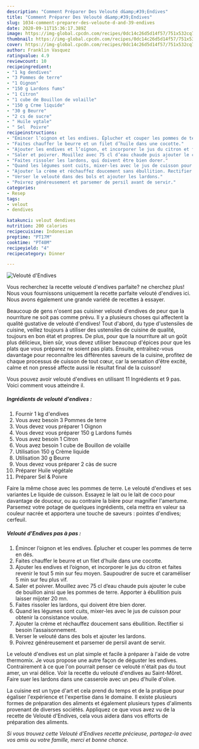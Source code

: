 ```yaml
---
description: "Comment Préparer Des Velouté d&amp;#39;Endives"
title: "Comment Préparer Des Velouté d&amp;#39;Endives"
slug: 1034-comment-preparer-des-veloute-d-and-39-endives
date: 2020-09-11T15:36:17.389Z
image: https://img-global.cpcdn.com/recipes/0dc14c26d5d14f57/751x532cq70/veloute-dendives-photo-principale-de-la-recette.jpg
thumbnail: https://img-global.cpcdn.com/recipes/0dc14c26d5d14f57/751x532cq70/veloute-dendives-photo-principale-de-la-recette.jpg
cover: https://img-global.cpcdn.com/recipes/0dc14c26d5d14f57/751x532cq70/veloute-dendives-photo-principale-de-la-recette.jpg
author: Franklin Vasquez
ratingvalue: 4.9
reviewcount: 10
recipeingredient:
- "1 kg dendives"
- "3 Pommes de terre"
- "1 Oignon"
- "150 g Lardons fums"
- "1 Citron"
- "1 cube de Bouillon de volaille"
- "150 g Crme liquide"
- "30 g Beurre"
- "2 cs de sucre"
- " Huile vgtale"
- " Sel  Poivre"
recipeinstructions:
- "Émincer l’oignon et les endives. Éplucher et couper les pommes de terre en dés."
- "Faites chauffer le beurre et un filet d’huile dans une cocotte."
- "Ajouter les endives et l’oignon, et incorporer le jus du citron et faites revenir le tout 5 min sur feu moyen. Saupoudrer de sucre et caraméliser 5 min sur feu plus vif."
- "Saler et poivrer. Mouillez avec 75 cl d’eau chaude puis ajouter le cube de bouillon ainsi que les pommes de terre. Apporter à ébullition puis laisser mijoter 20 mn."
- "Faites rissoler les lardons, qui doivent être bien dorer."
- "Quand les légumes sont cuits, mixer-les avec le jus de cuisson pour obtenir la consistance voulue."
- "Ajouter la crème et réchauffez doucement sans ébullition. Rectifier si besoin l’assaisonnement."
- "Verser le velouté dans des bols et ajouter les lardons."
- "Poivrez généreusement et parsemer de persil avant de servir."
categories:
- Resep
tags:
- velout
- dendives

katakunci: velout dendives 
nutrition: 200 calories
recipecuisine: Indonesian
preptime: "PT17M"
cooktime: "PT40M"
recipeyield: "4"
recipecategory: Dinner

---
```



![Velouté d&#39;Endives](https://img-global.cpcdn.com/recipes/0dc14c26d5d14f57/751x532cq70/veloute-dendives-photo-principale-de-la-recette.jpg)

Vous recherchez la recette velouté d&#39;endives parfaite? ne cherchez plus! Nous vous fournissons uniquement la recette parfaite velouté d&#39;endives ici. Nous avons également une grande variété de recettes à essayer.

Beaucoup de gens n'osent pas cuisiner velouté d&#39;endives de peur que la nourriture ne soit pas comme prévu. Il y a plusieurs choses qui affectent la qualité gustative de velouté d&#39;endives! Tout d'abord, du type d'ustensiles de cuisine, veillez toujours à utiliser des ustensiles de cuisine de qualité, toujours en bon état et propres. De plus, pour que la nourriture ait un goût plus délicieux, bien sûr, vous devez utiliser beaucoup d'épices pour que les plats que vous préparez ne soient pas plats. Ensuite, entraînez-vous davantage pour reconnaître les différentes saveurs de la cuisine, profitez de chaque processus de cuisson de tout cœur, car la sensation d'être excité, calme et non pressé affecte aussi le résultat final de la cuisson!

<!--inarticleads1-->

Vous pouvez avoir velouté d&#39;endives en utilisant 11 Ingrédients et 9 pas. Voici comment vous atteindre il.

##### Ingrédients de velouté d&#39;endives :

1. Fournir 1 kg d&#39;endives
1. Vous avez besoin 3 Pommes de terre
1. Vous devez vous préparer 1 Oignon
1. Vous devez vous préparer 150 g Lardons fumés
1. Vous avez besoin 1 Citron
1. Vous avez besoin 1 cube de Bouillon de volaille
1. Utilisation 150 g Crème liquide
1. Utilisation 30 g Beurre
1. Vous devez vous préparer 2 càs de sucre
1. Préparer  Huile végétale
1. Préparer  Sel &amp; Poivre


Faire la même chose avec les pommes de terre. Le velouté d&#39;endives et ses variantes Le liquide de cuisson. Essayez le lait ou le lait de coco pour davantage de douceur, ou au contraire la bière pour magnifier l&#39;amertume. Parsemez votre potage de quelques ingrédients, cela mettra en valeur sa couleur nacrée et apportera une touche de saveurs : pointes d&#39;endives; cerfeuil. 

<!--inarticleads2-->

##### Velouté d&#39;Endives pas à pas :

1. Émincer l’oignon et les endives. Éplucher et couper les pommes de terre en dés.
1. Faites chauffer le beurre et un filet d’huile dans une cocotte.
1. Ajouter les endives et l’oignon, et incorporer le jus du citron et faites revenir le tout 5 min sur feu moyen. Saupoudrer de sucre et caraméliser 5 min sur feu plus vif.
1. Saler et poivrer. Mouillez avec 75 cl d’eau chaude puis ajouter le cube de bouillon ainsi que les pommes de terre. Apporter à ébullition puis laisser mijoter 20 mn.
1. Faites rissoler les lardons, qui doivent être bien dorer.
1. Quand les légumes sont cuits, mixer-les avec le jus de cuisson pour obtenir la consistance voulue.
1. Ajouter la crème et réchauffez doucement sans ébullition. Rectifier si besoin l’assaisonnement.
1. Verser le velouté dans des bols et ajouter les lardons.
1. Poivrez généreusement et parsemer de persil avant de servir.


Le velouté d&#39;endives est un plat simple et facile à préparer à l&#39;aide de votre thermomix. Je vous propose une autre façon de déguster les endives. Contrairement à ce que l&#39;on pourrait penser ce velouté n&#39;était pas du tout amer, un vrai délice. Voir la recette du velouté d&#39;endives au Saint-Môret. Faire suer les lardons dans une casserole avec un peu d&#39;huile d&#39;olive. 

<!--inarticleads1-->

<p>
La cuisine est un type d'art et cela prend du temps et de la pratique pour égaliser l'expérience et l'expertise dans le domaine. Il existe plusieurs formes de préparation des aliments et également plusieurs types d'aliments provenant de diverses sociétés. Appliquez ce que vous avez vu de la recette de Velouté d&#39;Endives, cela vous aidera dans vos efforts de préparation des aliments.
</p>

<p>
<i>Si vous trouvez cette Velouté d&#39;Endives recette précieuse, partagez-la avec vos amis ou votre famille, merci et bonne chance.</i>
</p>
